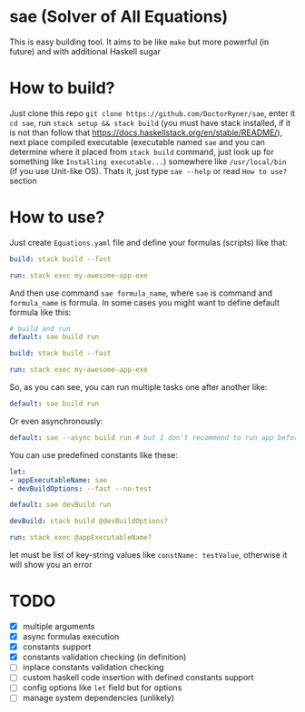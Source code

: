 # sae (Solver of All Equations)

This is easy building tool. It aims to be like `make` but more powerful (in future) and with additional Haskell sugar

# How to build?

Just clone this repo `git clone https://github.com/DoctorRyner/sae`, enter it `cd sae`, run `stack setup && stack build` (you must have stack installed, if it is not than follow that https://docs.haskellstack.org/en/stable/README/), next place compiled executable (executable named `sae` and you can determine where it placed from `stack build` command, just look up for something like `Installing executable...`) somewhere like `/usr/local/bin` (if you use Unit-like OS). Thats it, just type `sae --help` or read `How to use?` section

# How to use?

Just create `Equations.yaml` file and define your formulas (scripts) like that:

```yaml
build: stack build --fast

run: stack exec my-awesome-app-exe
```

And then use command `sae formula_name`, where `sae` is command and `formula_name` is formula. In some cases you might want to define default formula like this:

```yaml
# build and run
default: sae build run

build: stack build --fast

run: stack exec my-awesome-app-exe
```

So, as you can see, you can run multiple tasks one after another like:

```yaml
default: sae build run
```
Or even asynchronously:

```yaml
default: sae --async build run # but I don't recommend to run app before building completion :)
```

You can use predefined constants like these:

```yaml
let:
- appExecutableName: sae
- devBuildOptions: --fast --no-test

default: sae devBuild run

devBuild: stack build @devBuildOptions?

run: stack exec @appExecutableName?
```

let must be list of key-string values like `constName: testValue`, otherwise it will show you an error

# TODO
- [x] multiple arguments
- [x] async formulas execution
- [x] constants support
- [x] constants validation checking (in definition)
- [ ] inplace constants validation checking
- [ ] custom haskell code insertion with defined constants support
- [ ] config options like `let` field but for options
- [ ] manage system dependencies (unlikely)